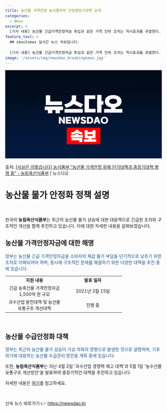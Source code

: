 ```yaml
---
title: 농산물 가격안정 농식품부의 단장중장기대책 공개
categories:
  - News
excerpt: >
  [기사 내용] 농산물 긴급가격안정자금 투입과 같은 가격 인하 조치는 착시효과를 유발한다. 공급량이 늘지 않은…
feature_text: >
  ## seoulnews 실시간 뉴스 속보입니다.

  [기사 내용] 농산물 긴급가격안정자금 투입과 같은 가격 인하 조치는 착시효과를 유발한다. 공급량이 늘지 않은…
image: '/assets/img/newsdao_breakingnews.jpg'
---
```


![뉴스다오 속보](/assets/img/newsdao_breakingnews.jpg)

<p>출처: <a href="https://newsdao.kr/3805" rel="dofollow">[사실은 이렇습니다] 농식품부 “농산물 가격안정 위해 단기대책과 중장기대책 병행 중” - 농림축산식품부</a> | 뉴스다오</p>

<h1>농산물 물가 안정화 정책 설명</h1>
<p data-ke-size="size16">&nbsp;</p>

한국의 <b>농림축산식품부</b>는 최근의 농산물 물가 상승에 대한 대응책으로 긴급한 조치와 구조적인 개선을 함께 추진하고 있습니다. 이에 대한 자세한 내용을 살펴보겠습니다.

<h2 data-ke-size="size26">농산물 가격안정자금에 대한 해명</h2>
<p><span style="color: #1a5490;">정부는 농산물 긴급 가격안정자금을 소비자의 체감 물가 부담을 단기적으로 낮추기 위한 조치로 이해되어야 하며, 동시에 구조적인 문제를 해결하기 위한 다양한 대책을 추진 중에 있습니다.</span></p>
<table>
<tbody>
<tr>
<td style="text-align: center; width: 174px;"><b>지원 내용</b></td>
<td style="text-align: center; width: 174px;"><b>발표 일자</b></td>
</tr>
<tr>
<td style="text-align: center; height: 17px;">긴급 농축산물 가격안정자금 1,500억 원 규모</td>
<td style="text-align: center; height: 17px;">2021년 3월 15일</td>
</tr>
<tr>
<td style="text-align: center; height: 17px;">과수산업 발전대책 및 농산물 유통구조 개선대책</td>
<td style="text-align: center; height: 17px;">진행 중</td>
</tr>
</tbody>
</table>
<p data-ke-size="size16">&nbsp;</p>

<h2 data-ke-size="size26">농산물 수급안정화 대책</h2>
<p><span style="color: #1a5490;">정부는 최근의 농산물 물가 상승이 기상 악화의 영향으로 발생한 것으로 설명하며, 기후위기에 대응하는 농산물 수급관리 방안을 계획 중에 있습니다.</span></p>
<p>또한, <b>농림축산식품부</b>는 지난 4월 2일 '과수산업 경쟁력 제고 대책'과 5월 1일 '농수산물 유통구조 개선방안'을 발표하여 중장기적인 대책을 추진하고 있습니다.</p>
<p>자세한 내용은 <a href="https://newsdao.kr/3805">여기</a>를 참고하세요.</p>
<p data-ke-size="size16">&nbsp;</p> 

신속 뉴스 바로가기 👉 <a href="https://newsdao.kr" rel="dofollow">https://newsdao.kr</a>


